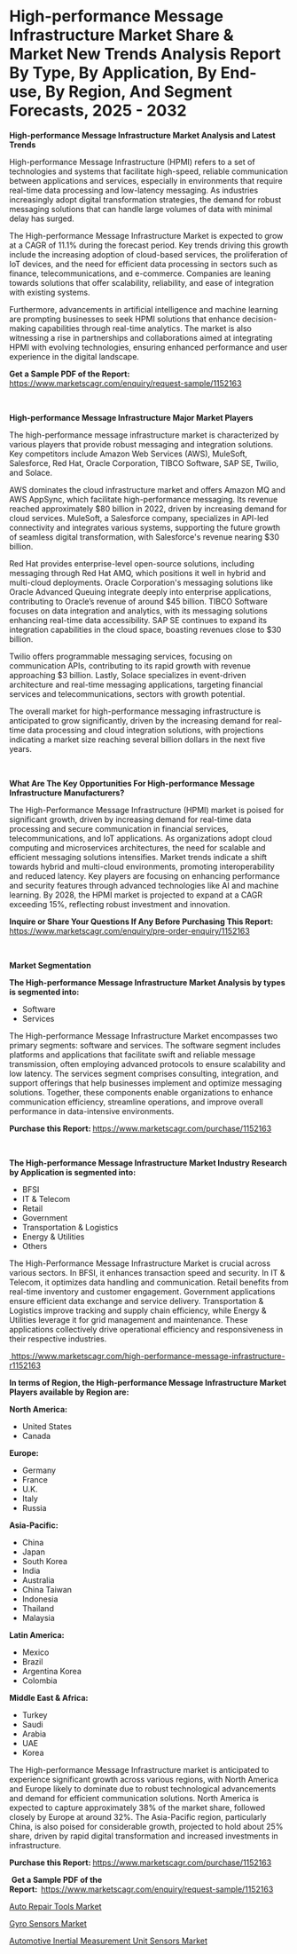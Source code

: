 <p><h1>High-performance Message Infrastructure Market Share & Market New Trends Analysis Report By Type, By Application, By End-use, By Region, And Segment Forecasts, 2025 - 2032</h1></p><p><strong>High-performance Message Infrastructure Market Analysis and Latest Trends</strong></p>
<p><p>High-performance Message Infrastructure (HPMI) refers to a set of technologies and systems that facilitate high-speed, reliable communication between applications and services, especially in environments that require real-time data processing and low-latency messaging. As industries increasingly adopt digital transformation strategies, the demand for robust messaging solutions that can handle large volumes of data with minimal delay has surged. </p><p>The High-performance Message Infrastructure Market is expected to grow at a CAGR of 11.1% during the forecast period. Key trends driving this growth include the increasing adoption of cloud-based services, the proliferation of IoT devices, and the need for efficient data processing in sectors such as finance, telecommunications, and e-commerce. Companies are leaning towards solutions that offer scalability, reliability, and ease of integration with existing systems. </p><p>Furthermore, advancements in artificial intelligence and machine learning are prompting businesses to seek HPMI solutions that enhance decision-making capabilities through real-time analytics. The market is also witnessing a rise in partnerships and collaborations aimed at integrating HPMI with evolving technologies, ensuring enhanced performance and user experience in the digital landscape.</p></p>
<p><strong>Get a Sample PDF of the Report:&nbsp;</strong> <a href="https://www.marketscagr.com/enquiry/request-sample/1152163?utm_campaign=2114&utm_medium=2&utm_source=Github&utm_content=ia&utm_term=26032025&utm_id=high-performance-message-infrastructure">https://www.marketscagr.com/enquiry/request-sample/1152163</a></p>
<p>&nbsp;</p>
<p><strong>High-performance Message Infrastructure Major Market Players</strong></p>
<p><p>The high-performance message infrastructure market is characterized by various players that provide robust messaging and integration solutions. Key competitors include Amazon Web Services (AWS), MuleSoft, Salesforce, Red Hat, Oracle Corporation, TIBCO Software, SAP SE, Twilio, and Solace. </p><p>AWS dominates the cloud infrastructure market and offers Amazon MQ and AWS AppSync, which facilitate high-performance messaging. Its revenue reached approximately $80 billion in 2022, driven by increasing demand for cloud services. MuleSoft, a Salesforce company, specializes in API-led connectivity and integrates various systems, supporting the future growth of seamless digital transformation, with Salesforce's revenue nearing $30 billion.</p><p>Red Hat provides enterprise-level open-source solutions, including messaging through Red Hat AMQ, which positions it well in hybrid and multi-cloud deployments. Oracle Corporation's messaging solutions like Oracle Advanced Queuing integrate deeply into enterprise applications, contributing to Oracle’s revenue of around $45 billion. TIBCO Software focuses on data integration and analytics, with its messaging solutions enhancing real-time data accessibility. SAP SE continues to expand its integration capabilities in the cloud space, boasting revenues close to $30 billion.</p><p>Twilio offers programmable messaging services, focusing on communication APIs, contributing to its rapid growth with revenue approaching $3 billion. Lastly, Solace specializes in event-driven architecture and real-time messaging applications, targeting financial services and telecommunications, sectors with growth potential. </p><p>The overall market for high-performance messaging infrastructure is anticipated to grow significantly, driven by the increasing demand for real-time data processing and cloud integration solutions, with projections indicating a market size reaching several billion dollars in the next five years.</p></p>
<p>&nbsp;</p>
<p><strong>What Are The Key Opportunities For High-performance Message Infrastructure Manufacturers?</strong></p>
<p><p>The High-Performance Message Infrastructure (HPMI) market is poised for significant growth, driven by increasing demand for real-time data processing and secure communication in financial services, telecommunications, and IoT applications. As organizations adopt cloud computing and microservices architectures, the need for scalable and efficient messaging solutions intensifies. Market trends indicate a shift towards hybrid and multi-cloud environments, promoting interoperability and reduced latency. Key players are focusing on enhancing performance and security features through advanced technologies like AI and machine learning. By 2028, the HPMI market is projected to expand at a CAGR exceeding 15%, reflecting robust investment and innovation.</p></p>
<p><strong>Inquire or Share Your Questions If Any Before Purchasing This Report:</strong> <a href="https://www.marketscagr.com/enquiry/pre-order-enquiry/1152163?utm_campaign=2114&utm_medium=2&utm_source=Github&utm_content=ia&utm_term=26032025&utm_id=high-performance-message-infrastructure">https://www.marketscagr.com/enquiry/pre-order-enquiry/1152163</a></p>
<p>&nbsp;</p>
<p><strong>Market Segmentation</strong></p>
<p><strong>The High-performance Message Infrastructure Market Analysis by types is segmented into:</strong></p>
<p><ul><li>Software</li><li>Services</li></ul></p>
<p><p>The High-performance Message Infrastructure Market encompasses two primary segments: software and services. The software segment includes platforms and applications that facilitate swift and reliable message transmission, often employing advanced protocols to ensure scalability and low latency. The services segment comprises consulting, integration, and support offerings that help businesses implement and optimize messaging solutions. Together, these components enable organizations to enhance communication efficiency, streamline operations, and improve overall performance in data-intensive environments.</p></p>
<p><strong>Purchase this Report:&nbsp;</strong><a href="https://www.marketscagr.com/purchase/1152163?utm_campaign=2114&utm_medium=2&utm_source=Github&utm_content=ia&utm_term=26032025&utm_id=high-performance-message-infrastructure">https://www.marketscagr.com/purchase/1152163</a></p>
<p>&nbsp;</p>
<p><strong>The High-performance Message Infrastructure Market Industry Research by Application is segmented into:</strong></p>
<p><ul><li>BFSI</li><li>IT & Telecom</li><li>Retail</li><li>Government</li><li>Transportation & Logistics</li><li>Energy & Utilities</li><li>Others</li></ul></p>
<p><p>The High-Performance Message Infrastructure Market is crucial across various sectors. In BFSI, it enhances transaction speed and security. In IT & Telecom, it optimizes data handling and communication. Retail benefits from real-time inventory and customer engagement. Government applications ensure efficient data exchange and service delivery. Transportation & Logistics improve tracking and supply chain efficiency, while Energy & Utilities leverage it for grid management and maintenance. These applications collectively drive operational efficiency and responsiveness in their respective industries.</p></p>
<p><a href="https://www.marketscagr.com/high-performance-message-infrastructure-r1152163?utm_campaign=2114&utm_medium=2&utm_source=Github&utm_content=ia&utm_term=26032025&utm_id=high-performance-message-infrastructure">&nbsp;https://www.marketscagr.com/high-performance-message-infrastructure-r1152163</a></p>
<p><strong>In terms of Region, the High-performance Message Infrastructure Market Players available by Region are:</strong></p>
<p>
    <p> <strong> North America: </strong>
        <ul>
            <li>United States</li>
            <li>Canada</li>
        </ul>
        </p> 
    <p> <strong> Europe: </strong>
        <ul>
            <li>Germany</li>
            <li>France</li>
            <li>U.K.</li>
            <li>Italy</li>
            <li>Russia</li>
        </ul>
        </p> 
    <p> <strong> Asia-Pacific: </strong>
        <ul>
            <li>China</li>
            <li>Japan</li>
            <li>South Korea</li>
            <li>India</li>
            <li>Australia</li>
            <li>China Taiwan</li>
            <li>Indonesia</li>
            <li>Thailand</li>
            <li>Malaysia</li>
        </ul>
        </p> 
    <p> <strong> Latin America: </strong>
        <ul>
            <li>Mexico</li>
            <li>Brazil</li>
            <li>Argentina Korea</li>
            <li>Colombia</li>
        </ul>
        </p> 
    <p> <strong> Middle East & Africa: </strong>
        <ul>
            <li>Turkey</li>
            <li>Saudi</li>
            <li>Arabia</li>
            <li>UAE</li>
            <li>Korea</li>
        </ul>
    </p>
    </p>
<p><p>The High-performance Message Infrastructure market is anticipated to experience significant growth across various regions, with North America and Europe likely to dominate due to robust technological advancements and demand for efficient communication solutions. North America is expected to capture approximately 38% of the market share, followed closely by Europe at around 32%. The Asia-Pacific region, particularly China, is also poised for considerable growth, projected to hold about 25% share, driven by rapid digital transformation and increased investments in infrastructure.</p></p>
<p><strong>Purchase this Report: </strong><a href="https://www.marketscagr.com/purchase/1152163?utm_campaign=2114&utm_medium=2&utm_source=Github&utm_content=ia&utm_term=26032025&utm_id=high-performance-message-infrastructure">https://www.marketscagr.com/purchase/1152163</a></p>
<p>&nbsp;<strong>Get a Sample PDF of the Report:&nbsp;&nbsp;</strong><a href="https://www.marketscagr.com/enquiry/request-sample/1152163?utm_campaign=2114&utm_medium=2&utm_source=Github&utm_content=ia&utm_term=26032025&utm_id=high-performance-message-infrastructure">https://www.marketscagr.com/enquiry/request-sample/1152163</a></p>
<p><strong></strong></p>
<p><p><a href="https://github.com/pizolina/Market-Research-Report-List-7/blob/main/auto-repair-tools-market.md?utm_campaign=2114&utm_medium=2&utm_source=Github&utm_content=ia&utm_term=26032025&utm_id=high-performance-message-infrastructure">Auto Repair Tools Market</a></p><p><a href="https://github.com/tamvrosiya/Market-Research-Report-List-6/blob/main/gyro-sensors-market.md?utm_campaign=2114&utm_medium=2&utm_source=Github&utm_content=ia&utm_term=26032025&utm_id=high-performance-message-infrastructure">Gyro Sensors Market</a></p><p><a href="https://github.com/krookplier6h/Market-Research-Report-List-1/blob/main/automotive-inertial-measurement-unit-sensors-market.md?utm_campaign=2114&utm_medium=2&utm_source=Github&utm_content=ia&utm_term=26032025&utm_id=high-performance-message-infrastructure">Automotive Inertial Measurement Unit Sensors Market</a></p></p>